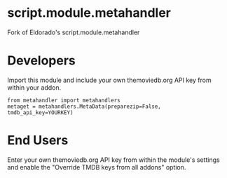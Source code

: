 # script.module.metahandler
Fork of Eldorado's script.module.metahandler

# Developers
  Import this module and include your own themoviedb.org API key from within your addon.
  
  ```
  from metahandler import metahandlers 
  metaget = metahandlers.MetaData(preparezip=False, tmdb_api_key=YOURKEY)
  ```
 
# End Users
  Enter your own themoviedb.org API key from within the module's settings and enable the "Override TMDB keys from all addons" option.
